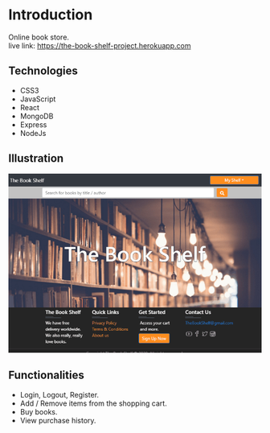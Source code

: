 # Introduction
Online book store.  
live link: https://the-book-shelf-project.herokuapp.com

## Technologies
- CSS3
- JavaScript
- React
- MongoDB
- Express
- NodeJs

## Illustration
<img src="https://raw.githubusercontent.com/Avshalom-Mogos/portfolio/master/src/assests/GIFs/theBookShelf.gif"/>

## Functionalities
- Login, Logout, Register.
- Add / Remove items from the shopping cart.
- Buy books.
- View purchase history.
